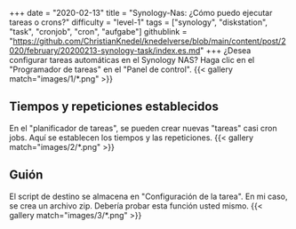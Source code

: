 +++
date = "2020-02-13"
title = "Synology-Nas: ¿Cómo puedo ejecutar tareas o crons?"
difficulty = "level-1"
tags = ["synology", "diskstation", "task", "cronjob", "cron", "aufgabe"]
githublink = "https://github.com/ChristianKnedel/knedelverse/blob/main/content/post/2020/february/20200213-synology-task/index.es.md"
+++
¿Desea configurar tareas automáticas en el Synology NAS? Haga clic en el "Programador de tareas" en el "Panel de control".
{{< gallery match="images/1/*.png" >}}

## Tiempos y repeticiones establecidos
En el "planificador de tareas", se pueden crear nuevas "tareas" casi cron jobs. Aquí se establecen los tiempos y las repeticiones.
{{< gallery match="images/2/*.png" >}}

## Guión
El script de destino se almacena en "Configuración de la tarea". En mi caso, se crea un archivo zip. Debería probar esta función usted mismo.
{{< gallery match="images/3/*.png" >}}